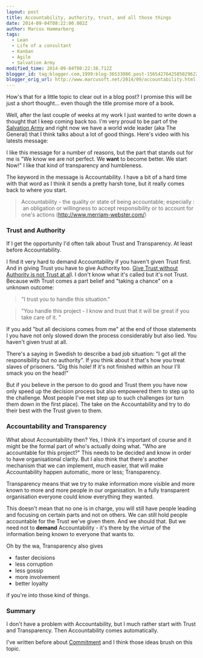 ```yaml
---
layout: post
title: Accountability, authority, trust, and all those things
date: 2014-09-04T08:22:00.002Z
author: Marcus Hammarberg
tags:
  - Lean
  - Life of a consultant
  - Kanban
  - Agile
  - Salvation Army
modified_time: 2014-09-04T08:22:38.712Z
blogger_id: tag:blogger.com,1999:blog-36533086.post-1565427642585029622
blogger_orig_url: http://www.marcusoft.net/2014/09/accountability.html
---
```



<div dir="ltr" style="text-align: left;" trbidi="on">

How's that for a little topic to clear out in a blog post? I promise
this will be just a short thought... even though the title promise more
of a book.

Well, after the last couple of weeks at my work I just wanted to write
down a thought that I keep coming back too. I'm very proud to be part of
the <a href="http://www.salvationarmy.org/" target="_blank">Salvation
Army</a> and right now we have a world wide leader (aka The General)
that I think talks about a lot of good things.
Here's video with his latests message:

<div class="separator" style="clear: both; text-align: center;">

</div>

I like this message for a number of reasons, but the part that stands
out for me is "We know we are not perfect. We **want** to become better.
We start Now!" I like that kind of transparency and humbleness.

The keyword in the message is Accountability. I have a bit of a hard
time with that word as I think it sends a pretty harsh tone, but it
really comes back to where you start.

> Accountability - the quality or state of being accountable; especially
> :  an obligation or willingness to accept responsibility or to account
> for one's actions (<http://www.merriam-webster.com/>)

### Trust and Authority

If I get the opportunity I'd often talk about Trust and Transparency. At
least before Accountability.

I find it very hard to demand Accountability if you haven't given Trust
first. And in giving Trust you have to give Authority too.
<a href="http://www.marcusoft.net/2012/11/unearned-trust.html"
target="_blank">Give Trust without Authority is not Trust at al</a>l. I
don't know what it's called but it's not Trust.
Because with Trust comes a part belief and "taking a chance" on a
unknown outcome:

> "I trust you to handle this situation."

> "You handle this project - I know and trust that it will be great if
> you take care of it. "

If you add "but all decisions comes from me" at the end of those
statements I you have not only slowed down the process considerably but
also lied. You haven't given trust at all.

There's a saying in Swedish to describe a bad job situation: "I got all
the responsibility but no authority". If you think about it that's how
you treat slaves of prisoners. "Dig this hole! If it's not finished
within an hour I'll smack you on the head!"

But if you believe in the person to do good and Trust them you have now
only speed up the decision process but also empowered them to step up to
the challenge. Most people I've met step up to such challenges (or turn
them down in the first place). The take on the Accountability and try to
do their best with the Trust given to them.

### Accountability and Transparency

What about Accountability then? Yes, I think it's important of course
and it might be the formal part of who's actually doing what. "Who are
accountable for this project?" This needs to be decided and know in
order to have organisational clarity.
But I also think that there's another mechanism that we can implement,
much easier, that will make Accountability happen automatic, more or
less; Transparency.

Transparency means that we try to make information more visible and more
known to more and more people in our organisation. In a fully
transparent organisation everyone could know everything they wanted.

This doesn't mean that no one is in charge, you will still have people
leading and focusing on certain parts and not on others. We can still
hold people accountable for the Trust we've given them. And we should
that. But we need not to **demand** Accountability - it's there by the
virtue of the information being known to everyone that wants to.

Oh by the wa, Transparency also gives

- faster decisions
- less corruption
- less gossip
- more involvement
- better loyalty

<div>

if you're into those kind of things.

</div>

### Summary

<div>

I don't have a problem with Accountability, but I much rather start with
Trust and Transparency. Then Accountability comes automatically.  

</div>

<div>

</div>

<div>

I've written before about <a
href="http://www.marcusoft.net/2013/09/commitment-can-only-emerge-it-can-be.html"
target="_blank">Commitment</a> and I think those ideas brush on this
topic.

</div>

</div>
